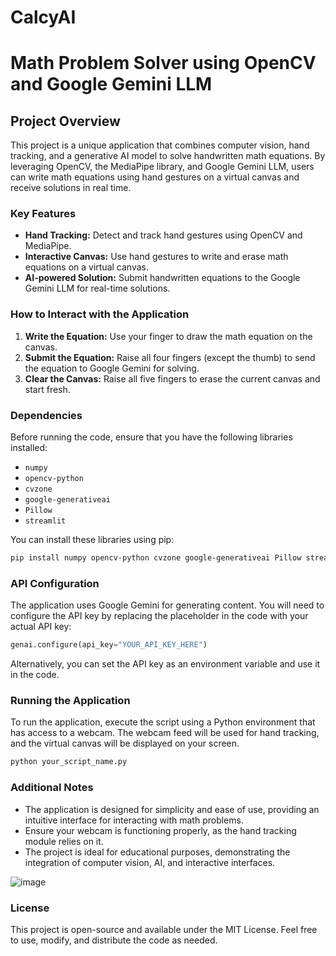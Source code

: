 # CalcyAI
# Math Problem Solver using OpenCV and Google Gemini LLM

## Project Overview

This project is a unique application that combines computer vision, hand tracking, and a generative AI model to solve handwritten math equations. By leveraging OpenCV, the MediaPipe library, and Google Gemini LLM, users can write math equations using hand gestures on a virtual canvas and receive solutions in real time.

### Key Features

- **Hand Tracking:** Detect and track hand gestures using OpenCV and MediaPipe.
- **Interactive Canvas:** Use hand gestures to write and erase math equations on a virtual canvas.
- **AI-powered Solution:** Submit handwritten equations to the Google Gemini LLM for real-time solutions.

### How to Interact with the Application

1. **Write the Equation:** Use your finger to draw the math equation on the canvas.
2. **Submit the Equation:** Raise all four fingers (except the thumb) to send the equation to Google Gemini for solving.
3. **Clear the Canvas:** Raise all five fingers to erase the current canvas and start fresh.

### Dependencies

Before running the code, ensure that you have the following libraries installed:

- `numpy`
- `opencv-python`
- `cvzone`
- `google-generativeai`
- `Pillow`
- `streamlit`

You can install these libraries using pip:

```bash
pip install numpy opencv-python cvzone google-generativeai Pillow streamlit
```
### API Configuration

The application uses Google Gemini for generating content. You will need to configure the API key by replacing the placeholder in the code with your actual API key:

```python
genai.configure(api_key="YOUR_API_KEY_HERE")
```
Alternatively, you can set the API key as an environment variable and use it in the code.

### Running the Application

To run the application, execute the script using a Python environment that has access to a webcam. The webcam feed will be used for hand tracking, and the virtual canvas will be displayed on your screen.

```bash
python your_script_name.py
```
### Additional Notes

- The application is designed for simplicity and ease of use, providing an intuitive interface for interacting with math problems.
- Ensure your webcam is functioning properly, as the hand tracking module relies on it.
- The project is ideal for educational purposes, demonstrating the integration of computer vision, AI, and interactive interfaces.

![image](https://github.com/user-attachments/assets/6cd36f5c-08f2-44c0-a67d-1056e6542fe5)

### License

This project is open-source and available under the MIT License. Feel free to use, modify, and distribute the code as needed.

